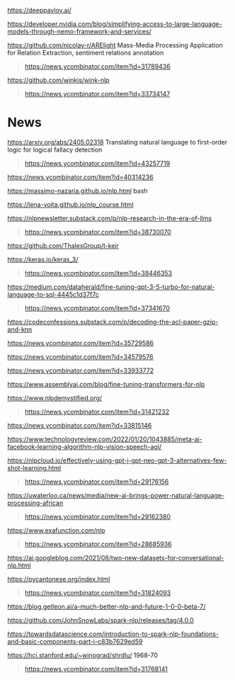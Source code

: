 https://deeppavlov.ai/

https://developer.nvidia.com/blog/simplifying-access-to-large-language-models-through-nemo-framework-and-services/

https://github.com/nicolay-r/ARElight Mass-Media Processing Application for Relation Extraction,  sentiment relations annotation
> https://news.ycombinator.com/item?id=31789436

https://github.com/winkjs/wink-nlp
> https://news.ycombinator.com/item?id=33734147

# News
https://arxiv.org/abs/2405.02318 Translating natural language to first-order logic for logical fallacy detection
> https://news.ycombinator.com/item?id=43257719

https://news.ycombinator.com/item?id=40314236

https://massimo-nazaria.github.io/nlp.html bash

https://lena-voita.github.io/nlp_course.html

https://nlpnewsletter.substack.com/p/nlp-research-in-the-era-of-llms
> https://news.ycombinator.com/item?id=38730070

https://github.com/ThalesGroup/t-keir

https://keras.io/keras_3/
> https://news.ycombinator.com/item?id=38446353

https://medium.com/dataherald/fine-tuning-gpt-3-5-turbo-for-natural-language-to-sql-4445c1d37f7c
> https://news.ycombinator.com/item?id=37341670

https://codeconfessions.substack.com/p/decoding-the-acl-paper-gzip-and-knn

https://news.ycombinator.com/item?id=35729586

https://news.ycombinator.com/item?id=34579576

https://news.ycombinator.com/item?id=33933772

https://www.assemblyai.com/blog/fine-tuning-transformers-for-nlp

https://www.nlpdemystified.org/
> https://news.ycombinator.com/item?id=31421232

https://news.ycombinator.com/item?id=33815146

https://www.technologyreview.com/2022/01/20/1043885/meta-ai-facebook-learning-algorithm-nlp-vision-speech-agi/

https://nlpcloud.io/effectively-using-gpt-j-gpt-neo-gpt-3-alternatives-few-shot-learning.html
> https://news.ycombinator.com/item?id=29176156

https://uwaterloo.ca/news/media/new-ai-brings-power-natural-language-processing-african
> https://news.ycombinator.com/item?id=29162380

https://www.exafunction.com/nlp
> https://news.ycombinator.com/item?id=28685936
 
https://ai.googleblog.com/2021/08/two-new-datasets-for-conversational-nlp.html

https://pycantonese.org/index.html
> https://news.ycombinator.com/item?id=31824093

https://blog.getleon.ai/a-much-better-nlp-and-future-1-0-0-beta-7/

https://github.com/JohnSnowLabs/spark-nlp/releases/tag/4.0.0

https://towardsdatascience.com/introduction-to-spark-nlp-foundations-and-basic-components-part-i-c83b7629ed59

https://hci.stanford.edu/~winograd/shrdlu/ 1968-70
> https://news.ycombinator.com/item?id=31768141